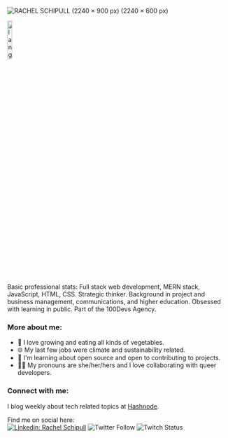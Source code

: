 ![RACHEL SCHIPULL (2240 × 900 px) (2240 × 600 px)](https://user-images.githubusercontent.com/102389779/166121947-c1b8ab24-38da-4079-a210-514b2b5aea43.png)

<p align="left"><img width=15%" src="https://github.com/alansmathew/alansmathew/raw/master/lang.gif" alt="lang image here" /></p>

Basic professional stats: Full stack web development, MERN stack, JavaScript, HTML, CSS. Strategic thinker. Background in project and business management, communications, and higher education. Obsessed with learning in public. Part of the 100Devs Agency.
  
### More about me:
  - 🥬 I love growing and eating all kinds of vegetables.
  - 🌐 My last few jobs were climate and sustainability related.
  - 🤔 I'm learning about open source and open to contributing to projects.
  - 🏳️‍🌈 My pronouns are she/her/hers and I love collaborating with queer developers.

### Connect with me:
  I blog weekly about tech related topics at [Hashnode](https://schipthatcode.hashnode.dev/).

Find me on social here:   
[![Linkedin: Rachel Schipull](https://img.shields.io/badge/-Schipull-blue?style=flat-square&logo=Linkedin&logoColor=white&link=https://www.linkedin.com/in/rachelschipull/)](https://www.linkedin.com/in/rachelschipull/)
![Twitter Follow](https://img.shields.io/twitter/follow/schipthatcode?style=social)
![Twitch Status](https://img.shields.io/twitch/status/schipthatcode?style=social)


<!--
**rachelschipull/rachelschipull** is a ✨ _special_ ✨ repository because its `README.md` (this file) appears on your GitHub profile.

Here are some ideas to get you started:

- 🔭 I’m currently working on ...
- 🌱 I’m currently learning ...
- 👯 I’m looking to collaborate on ...
- 🤔 I’m looking for help with ...
- 💬 Ask me about ...
- 📫 How to reach me: ...
- 😄 Pronouns: ...
- ⚡ Fun fact: ...
-->

